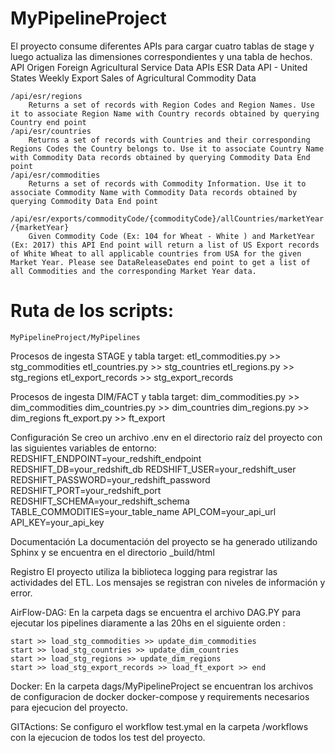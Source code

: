 # MyPipelineProject
El proyecto consume diferentes APIs para cargar cuatro tablas de stage y luego actualiza las dimensiones correspondientes y una tabla de hechos.
    API Origen Foreign Agricultural Service Data APIs
    ESR Data API - United States Weekly Export Sales of Agricultural Commodity Data

    /api/esr/regions 
        Returns a set of records with Region Codes and Region Names. Use it to associate Region Name with Country records obtained by querying Country end point
    /api/esr/countries 
        Returns a set of records with Countries and their corresponding Regions Codes the Country belongs to. Use it to associate Country Name with Commodity Data records obtained by querying Commodity Data End point
    /api/esr/commodities 
        Returns a set of records with Commodity Information. Use it to associate Commodity Name with Commodity Data records obtained by querying Commodity Data End point

    ​/api​/esr​/exports​/commodityCode​/{commodityCode}​/allCountries​/marketYear​/{marketYear} 
        Given Commodity Code (Ex: 104 for Wheat - White ) and MarketYear (Ex: 2017) this API End point will return a list of US Export records of White Wheat to all applicable countries from USA for the given Market Year. Please see DataReleaseDates end point to get a list of all Commodities and the corresponding Market Year data.

# Ruta de los scripts:
    MyPipelineProject/MyPipelines

Procesos de ingesta STAGE y tabla target:
    etl_commodities.py >> stg_commodities
    etl_countries.py   >> stg_countries
    etl_regions.py     >> stg_regions
    etl_export_records >> stg_export_records

Procesos de ingesta DIM/FACT y tabla target:
    dim_commodities.py >> dim_commodities 
    dim_countries.py   >> dim_countries 
    dim_regions.py     >> dim_regions 
    ft_export.py       >> ft_export

Configuración
    Se creo un archivo .env en el directorio raíz del proyecto con las siguientes variables de entorno:
    REDSHIFT_ENDPOINT=your_redshift_endpoint
    REDSHIFT_DB=your_redshift_db
    REDSHIFT_USER=your_redshift_user
    REDSHIFT_PASSWORD=your_redshift_password
    REDSHIFT_PORT=your_redshift_port
    REDSHIFT_SCHEMA=your_redshift_schema
    TABLE_COMMODITIES=your_table_name
    API_COM=your_api_url
    API_KEY=your_api_key

Documentación
La documentación del proyecto se ha generado utilizando Sphinx y se encuentra en el directorio _build/html

Registro
    El proyecto utiliza la biblioteca logging para registrar las actividades del ETL. Los mensajes se registran con niveles de información y error.

AirFlow-DAG:
En la carpeta dags se encuentra el archivo DAG.PY para ejecutar los pipelines diaramente a las 20hs en el siguiente orden :
    
    start >> load_stg_commodities >> update_dim_commodities 
    start >> load_stg_countries >> update_dim_countries 
    start >> load_stg_regions >> update_dim_regions 
    start >> load_stg_export_records >> load_ft_export >> end
Docker:
    En la carpeta dags/MyPipelineProject se encuentran los archivos de configuracion de docker docker-compose y requirements necesarios para ejecucion del proyecto.

GITActions: 
    Se configuro el workflow test.ymal en la carpeta /workflows con la ejecucion de todos los test del proyecto.


